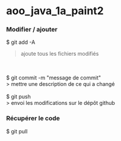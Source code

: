 # aoo_java_1a_paint2

### Modifier / ajouter
$ git add -A
<br/>
> ajoute tous les fichiers modifiés

<br/>
<br/>
$ git commit -m "message de commit"
<br/>
> mettre une description de ce qui a changé

<br/>
<br/>
$ git push
<br/>
> envoi les modifications sur le dépôt github

### Récupérer le code
$ git pull 
